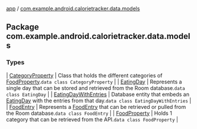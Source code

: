 [app](../index.md) / [com.example.android.calorietracker.data.models](./index.md)

## Package com.example.android.calorietracker.data.models

### Types

| [CategoryProperty](-category-property/index.md) | Class that holds the different categories of [FoodProperty](-food-property/index.md).`data class CategoryProperty` |
| [EatingDay](-eating-day/index.md) | Represents a single day that can be stored and retrieved from the Room database.`data class EatingDay` |
| [EatingDayWithEntries](-eating-day-with-entries/index.md) | Database entity that embeds an [EatingDay](-eating-day/index.md) with the entries from that day.`data class EatingDayWithEntries` |
| [FoodEntry](-food-entry/index.md) | Represents a [FoodEntry](-food-entry/index.md) that can be retrieved or pulled from the Room database.`data class FoodEntry` |
| [FoodProperty](-food-property/index.md) | Holds 1 category that can be retrieved from the API.`data class FoodProperty` |

